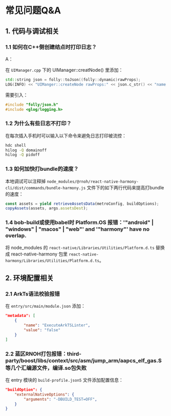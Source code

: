 # 常见问题Q&A

## 1. 代码与调试相关

### 1.1 如何在C++侧创建结点时打印日志？

A：

在 `UIManager.cpp` 下的 UIManager::creatNode() 里添加：

```cpp
std::string json = folly::toJson((folly::dynamic)rawProps);
LOG(INFO) << "UIManger::createNode rawProps:" << json.c_str() << "name:" << name << "Tag:" << tag;
```

需要引入：

```cpp
#include "folly/json.h"
#include <glog/logging.h>
```

### 1.2 为什么有些日志不打印？

在每次插入手机时可以输入以下命令来避免日志打印被流控：

```bash
hdc shell
hilog -Q domainoff
hilog -Q pidoff
```

### 1.3 如何加快打bundle的速度？

本地调试可以注释掉 `node_modules/@rnoh/react-native-harmony-cli/dist/commands/bundle-harmony.js` 文件下的如下两行代码来提高打bundle的速度：

```js
const assets = yield retrieveAssetsData(metroConfig, buildOptions);
copyAssets(assets, args.assetsDest);
```

### 1.4 bob-build或使用babel时 Platform.OS 报错：'"android" | "windows" | "macos" | "web"' and '"harmony"' have no overlap.

将 node_modules 的 `react-native/Libraries/Utilities/Platform.d.ts` 替换成 react-native-harmony 包里 `react-native-harmony/Libraries/Utilities/Platform.d.ts`。




## 2. 环境配置相关

### 2.1 ArkTs语法校验报错

在 `entry/src/main/module.json` 添加：
```json
"metadata": [
    {
        "name": "ExecuteArkTSLinter",
        "value": "false"
    }
]
```

### 2.2 蓝区RNOH打包报错：third-party/boost/libs/context/src/asm/jump_arm/aapcs_elf_gas.S 等几个汇编源文件，编译.so包失败

在 entry 模块的 `build-profile.json5` 文件添加配置信息：

```json
"buildOption": {
    "externalNativeOptions": {
        "arguments": "-DBUILD_TEST=OFF",
    }
}

```

